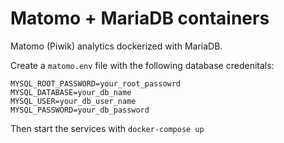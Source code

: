 # Matomo + MariaDB containers

Matomo (Piwik) analytics dockerized with MariaDB.

Create a `matomo.env` file with the following database credenitals:

```
MYSQL_ROOT_PASSWORD=your_root_passowrd
MYSQL_DATABASE=your_db_name
MYSQL_USER=your_db_user_name
MYSQL_PASSWORD=your_db_password
```

Then start the services with `docker-compose up`
